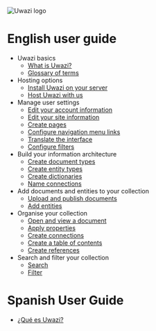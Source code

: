 ![Uwazi logo](http://huridocs.github.io/uwazi-assets/wiki/logo.png)

# English user guide
* Uwazi basics
    * [What is Uwazi?](https://github.com/huridocs/uwazi/wiki/What-is-Uwazi%3F)
    * [Glossary of terms](https://github.com/huridocs/uwazi/wiki/Glossary-of-terms)
* Hosting options
    * [Install Uwazi on your server](https://github.com/huridocs/uwazi/wiki/Install-Uwazi-on-your-server)
    * [Host Uwazi with us](https://github.com/huridocs/uwazi/wiki/Host-Uwazi-with-HURIDOCS)
* Manage user settings
    * [Edit your account information](https://github.com/huridocs/uwazi/wiki/Edit-your-account-information)
    * [Edit your site information](https://github.com/huridocs/uwazi/wiki/Edit-your-site-information)
    * [Create pages](https://github.com/huridocs/uwazi/wiki/Create-pages)
    * [Configure navigation menu links](https://github.com/huridocs/uwazi/wiki/Configure-navigation-menu-links)
    * [Translate the interface](https://github.com/huridocs/uwazi/wiki/Translate-the-interface)
    * [Configure filters](https://github.com/huridocs/uwazi/wiki/Configure-filters)
* Build your information architecture
    * [Create document types](https://github.com/huridocs/uwazi/wiki/Create-document-types)
    * [Create entity types](https://github.com/huridocs/uwazi/wiki/Create-entity-types)
    * [Create dictionaries](https://github.com/huridocs/uwazi/wiki/Create-dictionaries)
    * [Name connections](https://github.com/huridocs/uwazi/wiki/Name-connections)
* Add documents and entities to your collection
    * [Upload and publish documents](https://github.com/huridocs/uwazi/wiki/Upload-and-publish-documents)
    * [Add entities](https://github.com/huridocs/uwazi/wiki/Create-entities)
* Organise your collection
    * [Open and view a document](https://github.com/huridocs/uwazi/wiki/Open-and-view-a-document)
    * [Apply properties](https://github.com/huridocs/uwazi/wiki/Apply-properties)
    * [Create connections](https://github.com/huridocs/uwazi/wiki/Create-connections)
    * [Create a table of contents](https://github.com/huridocs/uwazi/wiki/Create-a-table-of-contents)
    * [Create references](https://github.com/huridocs/uwazi/wiki/Create-references)
* Search and filter your collection
    * [Search](https://github.com/huridocs/uwazi/wiki/Search)
    * [Filter](https://github.com/huridocs/uwazi/wiki/Filter)

# Spanish User Guide
* [¿Qué es Uwazi?](https://github.com/huridocs/uwazi/wiki/%C2%BFQu%C3%A9-es-Uwazi%3F)